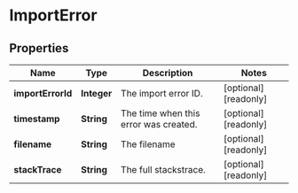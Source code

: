 

# ImportError


## Properties

| Name | Type | Description | Notes |
|------------ | ------------- | ------------- | -------------|
|**importErrorId** | **Integer** | The import error ID. |  [optional] [readonly] |
|**timestamp** | **String** | The time when this error was created. |  [optional] [readonly] |
|**filename** | **String** | The filename |  [optional] [readonly] |
|**stackTrace** | **String** | The full stackstrace. |  [optional] [readonly] |



